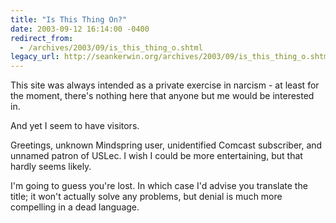 ```yaml
---
title: "Is This Thing On?"
date: 2003-09-12 16:14:00 -0400
redirect_from:
  - /archives/2003/09/is_this_thing_o.shtml
legacy_url: http://seankerwin.org/archives/2003/09/is_this_thing_o.shtml
---
```

This site was always intended as a private exercise in narcism - at least for the moment, there's nothing here that anyone but me would be interested in.

And yet I seem to have visitors.

Greetings, unknown Mindspring user, unidentified Comcast subscriber, and unnamed patron of USLec. I wish I could be more entertaining, but that hardly seems likely.

I'm going to guess you're lost. In which case I'd advise you translate the title; it won't actually solve any problems, but denial is much more compelling in a dead language.
